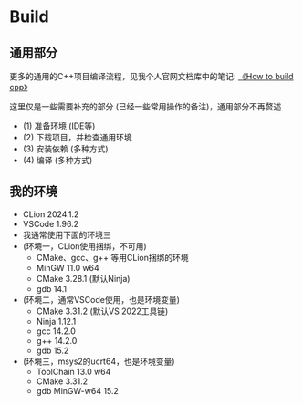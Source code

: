 # Build

## 通用部分

更多的通用的C++项目编译流程，见我个人官网文档库中的笔记: [《How to build cpp》](https://linczero.github.io/MdNote_Public/01.%20DesignAndDevelop/Develop/03.%20Tools/02.%20%E5%BC%80%E5%8F%91%E5%B1%82/Build%20Tools/How%20to%20build%20cpp/)

这里仅是一些需要补充的部分 (已经一些常用操作的备注)，通用部分不再赘述

- (1) 准备环境 (IDE等)
- (2) 下载项目，并检查通用环境
- (3) 安装依赖 (多种方式)
- (4) 编译 (多种方式)

## 我的环境

- CLion 2024.1.2
- VSCode 1.96.2
- 我通常使用下面的环境三
- (环境一，CLion使用捆绑，不可用)
  - CMake、gcc、g++ 等用CLion捆绑的环境
  - MinGW 11.0 w64
  - CMake 3.28.1 (默认Ninja)
  - gdb 14.1
- (环境二，通常VSCode使用，也是环境变量)
  - CMake 3.31.2 (默认VS 2022工具链)
  - Ninja 1.12.1
  - gcc 14.2.0
  - g++ 14.2.0
  - gdb 15.2
- (环境三，msys2的ucrt64，也是环境变量)
  - ToolChain 13.0 w64
  - CMake 3.31.2
  - gdb MinGW-w64 15.2
